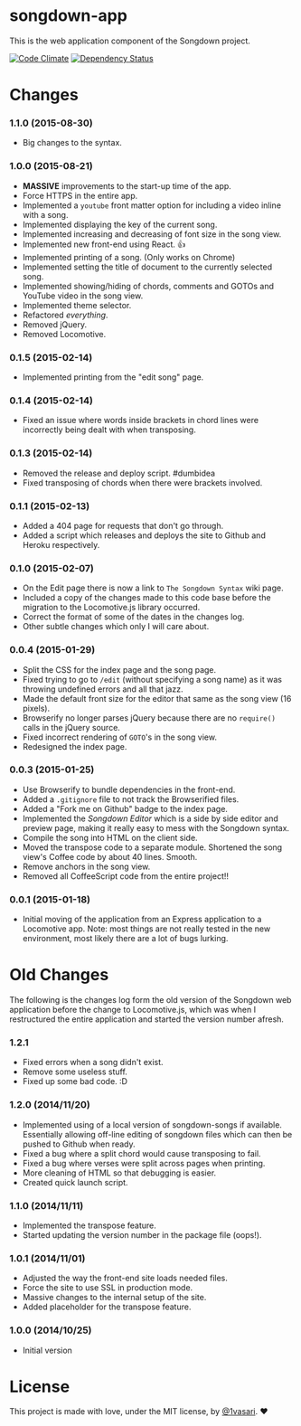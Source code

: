 # songdown-app

This is the web application component of the Songdown project.

[![Code Climate](https://codeclimate.com/github/1vasari/songdown-app/badges/gpa.svg)](https://codeclimate.com/github/1vasari/songdown-app)
[![Dependency Status](https://david-dm.org/1vasari/songdown-app.svg)](https://david-dm.org/1vasari/songdown-app)

# Changes

### 1.1.0 (2015-08-30)
- Big changes to the syntax.

### 1.0.0 (2015-08-21)
- **MASSIVE** improvements to the start-up time of the app.
- Force HTTPS in the entire app.
- Implemented a `youtube` front matter option for including a video inline with a song.
- Implemented displaying the key of the current song.
- Implemented increasing and decreasing of font size in the song view.
- Implemented new front-end using React. :+1:
- Implemented printing of a song. (Only works on Chrome)
- Implemented setting the title of document to the currently selected song.
- Implemented showing/hiding of chords, comments and GOTOs and YouTube video in the song view.
- Implemented theme selector.
- Refactored *everything*.
- Removed jQuery.
- Removed Locomotive.

### 0.1.5 (2015-02-14)
- Implemented printing from the "edit song" page.

### 0.1.4 (2015-02-14)
- Fixed an issue where words inside brackets in chord lines were incorrectly being dealt with when transposing.

### 0.1.3 (2015-02-14)
- Removed the release and deploy script. #dumbidea
- Fixed transposing of chords when there were brackets involved.

### 0.1.1 (2015-02-13)
- Added a 404 page for requests that don't go through.
- Added a script which releases and deploys the site to Github and Heroku respectively.

### 0.1.0 (2015-02-07)
- On the Edit page there is now a link to `The Songdown Syntax` wiki page.
- Included a copy of the changes made to this code base before the migration to the Locomotive.js library occurred.
- Correct the format of some of the dates in the changes log.
- Other subtle changes which only I will care about.

### 0.0.4 (2015-01-29)
- Split the CSS for the index page and the song page.
- Fixed trying to go to `/edit` (without specifying a song name) as it was throwing undefined errors and all that jazz.
- Made the default front size for the editor that same as the song view (16 pixels).
- Browserify no longer parses jQuery because there are no `require()` calls in the jQuery source.
- Fixed incorrect rendering of `GOTO`'s in the song view.
- Redesigned the index page.

### 0.0.3 (2015-01-25)
- Use Browserify to bundle dependencies in the front-end.
- Added a `.gitignore` file to not track the Browserified files.
- Added a "Fork me on Github" badge to the index page.
- Implemented the *Songdown Editor* which is a side by side editor and preview page, making it really easy to mess with the Songdown syntax.
- Compile the song into HTML on the client side.
- Moved the transpose code to a separate module. Shortened the song view's Coffee code by about 40 lines. Smooth.
- Remove anchors in the song view.
- Removed all CoffeeScript code from the entire project!!

### 0.0.1 (2015-01-18)
- Initial moving of the application from an Express application to a Locomotive app. Note: most things are not really tested in the new environment, most likely there are a lot of bugs lurking.

# Old Changes

The following is the changes log form the old version of the Songdown web application before the change to Locomotive.js, which was when I restructured the entire application and started the version number afresh.

### 1.2.1
- Fixed errors when a song didn't exist.
- Remove some useless stuff.
- Fixed up some bad code. :D

### 1.2.0 (2014/11/20)
- Implemented using of a local version of songdown-songs if available. Essentially allowing off-line editing of songdown files which can then be pushed to Github when ready.
- Fixed a bug where a split chord would cause transposing to fail.
- Fixed a bug where verses were split across pages when printing.
- More cleaning of HTML so that debugging is easier.
- Created quick launch script.

### 1.1.0 (2014/11/11)
- Implemented the transpose feature.
- Started updating the version number in the package file (oops!).

### 1.0.1 (2014/11/01)
- Adjusted the way the front-end site loads needed files.
- Force the site to use SSL in production mode.
- Massive changes to the internal setup of the site.
- Added placeholder for the transpose feature.

### 1.0.0 (2014/10/25)
- Initial version

# License

This project is made with love, under the MIT license, by [@1vasari](https://twitter.com/1vasari). :heart:
